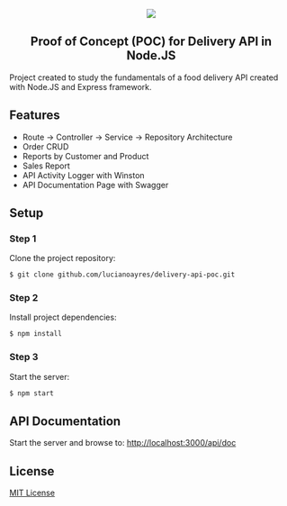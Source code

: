 <p align="center"><img src="https://user-images.githubusercontent.com/20209393/138795624-1c3d037e-ad73-4862-9315-d15926a71395.png" /></p>

<h2 align="center">Proof of Concept (POC) for Delivery API in Node.JS</h2>

Project created to study the fundamentals of a food delivery API created with Node.JS and Express framework.

## Features

- Route -> Controller -> Service -> Repository Architecture
- Order CRUD
- Reports by Customer and Product
- Sales Report
- API Activity Logger with Winston
- API Documentation Page with Swagger

## Setup

### Step 1

Clone the project repository:

```sh
$ git clone github.com/lucianoayres/delivery-api-poc.git
```

### Step 2

Install project dependencies:

```sh
$ npm install
```

### Step 3

Start the server:

```sh
$ npm start
```

## API Documentation

Start the server and browse to: [http://localhost:3000/api/doc](http://localhost:3000/api/doc)

## License

[MIT License](https://github.com/esqb/brcoin/blob/main/LICENSE)
